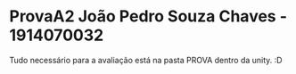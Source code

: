 # ProvaA2 João Pedro Souza Chaves - 1914070032
Tudo necessário para a avaliação está na pasta PROVA dentro da unity. :D
